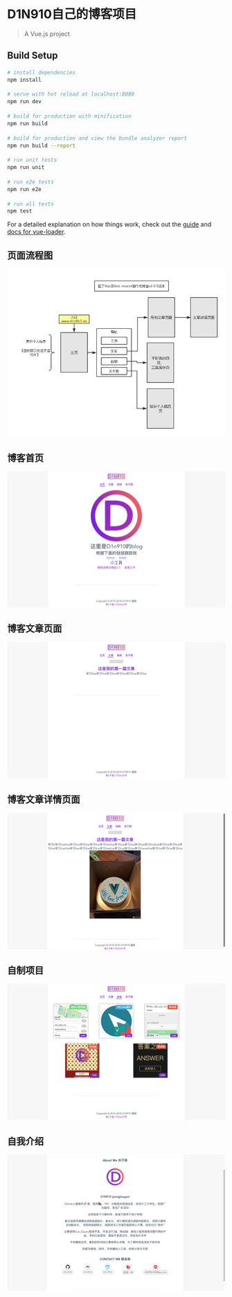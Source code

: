 # D1N910自己的博客项目

> A Vue.js project

## Build Setup

``` bash
# install dependencies
npm install

# serve with hot reload at localhost:8080
npm run dev

# build for production with minification
npm run build

# build for production and view the bundle analyzer report
npm run build --report

# run unit tests
npm run unit

# run e2e tests
npm run e2e

# run all tests
npm test
```

For a detailed explanation on how things work, check out the [guide](http://vuejs-templates.github.io/webpack/) and [docs for vue-loader](http://vuejs.github.io/vue-loader).


## 页面流程图
![博客页面流程图](https://github.com/D1N910/my-image/blob/master/myblog/01.jpg?raw=true)

## 博客首页
![博客首页图](https://github.com/D1N910/my-image/blob/master/myblog/02.png?raw=true)

## 博客文章页面
![博客文章页面](https://github.com/D1N910/my-image/blob/master/myblog/04.png?raw=true)

## 博客文章详情页面
![博客文章详情页面](https://github.com/D1N910/my-image/blob/master/myblog/05.png?raw=true)

## 自制项目
![自制项目](https://github.com/D1N910/my-image/blob/master/myblog/07.png?raw=true)

## 自我介绍
![自我介绍](https://github.com/D1N910/my-image/blob/master/myblog/06.png?raw=true)
